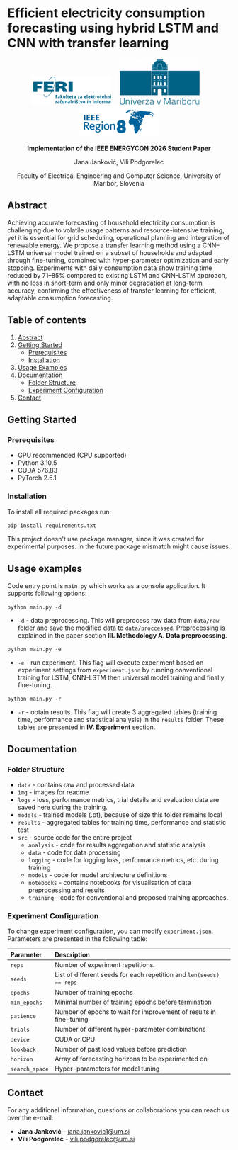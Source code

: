 # Efficient electricity consumption forecasting using hybrid LSTM and CNN with transfer learning

<p align="center">
  <img src="img/logo-feri.svg" width="180" alt="FERI">
  &nbsp;&nbsp;&nbsp;
  <img src="img/univerza.png" width="180" alt="UM">
  &nbsp;&nbsp;&nbsp;
  <img src="img/IEEE-Region-8-Logo.png" width="180" alt="IEEE R8">
</p>

<p align="center"><strong>Implementation of the IEEE ENERGYCON 2026 Student Paper</strong></p>
<p align="center">Jana Janković, Vili Podgorelec</p>
<p align="center">Faculty of Electrical Engineering and Computer Science, University of Maribor, Slovenia</p>

## Abstract

Achieving accurate forecasting of household electricity consumption is challenging due to volatile usage patterns and resource-intensive training, yet it is essential for grid scheduling, operational planning and integration of renewable energy. We propose a transfer learning method using a CNN–LSTM universal model trained on a subset of households and adapted through fine-tuning, combined with hyper-parameter optimization and early stopping. Experiments with daily consumption data show training time reduced by 71–85% compared to existing LSTM and CNN–LSTM approach, with no loss in short-term and only minor degradation at long-term accuracy, confirming the effectiveness of transfer learning for efficient, adaptable consumption forecasting.

## Table of contents

1. [Abstract](#abstract)
2. [Getting Started](#getting-started)
   - [Prerequisites](#prerequisites)
   - [Installation](#installation)
3. [Usage Examples](#usage-examples)
4. [Documentation](#documentation)
   - [Folder Structure](#folder-structure)
   - [Experiment Configuration](#experiment-configuration)
5. [Contact](#contact)

## Getting Started

### Prerequisites

- GPU recommended (CPU supported)
- Python 3.10.5
- CUDA 576.83
- PyTorch 2.5.1

### Installation

To install all required packages run:

```
pip install requirements.txt
```

This project doesn't use package manager, since it was created for experimental purposes. In the future package mismatch might cause issues.

## Usage examples

Code entry point is `main.py` which works as a console application. It supports following options:

```
python main.py -d
```

- `-d` - data preprocessing. This will preprocess raw data from `data/raw` folder and save the modified data to `data/proccessed`. Preprocessing is explained in the paper section <b>III. Methodology A. Data preprocessing</b>.

```
python main.py -e
```

- `-e` - run experiment. This flag will execute experiment based on experiment settings from `experiment.json` by running conventional training for LSTM, CNN-LSTM then universal model training and finally fine-tuning.

```
python main.py -r
```

- `-r` - obtain results. This flag will create 3 aggregated tables (training time, performance and statistical analysis) in the `results` folder. These tables are presented in <b>IV. Experiment</b> section.

## Documentation

### Folder Structure

- `data` - contains raw and processed data
- `img` - images for readme
- `logs` - loss, performance metrics, trial details and evaluation data are saved here during the training.
- `models` - trained models (.pt), because of size this folder remains local
- `results` - aggregated tables for training time, performance and statistic test
- `src` - source code for the entire project
  - `analysis` - code for results aggregation and statistic analysis
  - `data` - code for data processing
  - `logging` - code for logging loss, performance metrics, etc. during training
  - `models` - code for model architecture definitions
  - `notebooks` - contains notebooks for visualisation of data preprocessing and results
  - `training` - code for conventional and proposed training approaches.

### Experiment Configuration

To change experiment configuration, you can modify `experiment.json`. Parameters are presented in the following table:

| Parameter      | Description                                                          |
| :------------- | :------------------------------------------------------------------- |
| `reps`         | Number of experiment repetitions.                                    |
| `seeds`        | List of different seeds for each repetition and `len(seeds) == reps` |
| `epochs`       | Number of training epochs                                            |
| `min_epochs`   | Minimal number of training epochs before termination                 |
| `patience`     | Number of epochs to wait for improvement of results in fine-tuning   |
| `trials`       | Number of different hyper-parameter combinations                     |
| `device`       | CUDA or CPU                                                          |
| `lookback`     | Number of past load values before prediction                         |
| `horizon`      | Array of forecasting horizons to be experimented on                  |
| `search_space` | Hyper-parameters for model tuning                                    |

## Contact

For any additional information, questions or collaborations you can reach us over the e-mail:

- <b>Jana Janković</b> - [jana.jankovic1@um.si](mailto:jana.jankovic1@um.si)
- <b>Vili Podgorelec</b> - [vili.podgorelec@um.si](mailto:vili.podgorelec@um.si)
